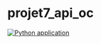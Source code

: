 # projet7_api_oc

[![Python application](https://github.com/piardito/projet7_api_oc/actions/workflows/python-app.yml/badge.svg)](https://github.com/piardito/projet7_api_oc/actions/workflows/python-app.yml)
